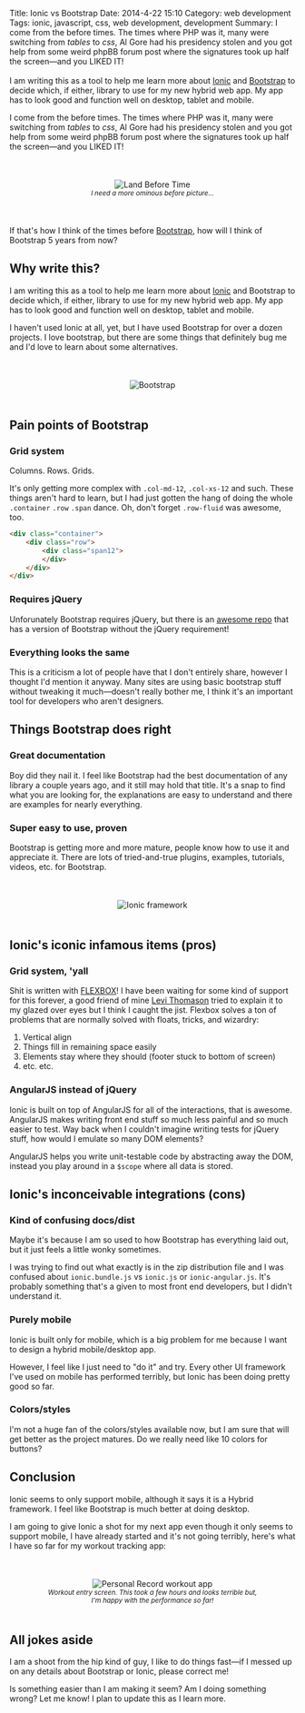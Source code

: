 Title: Ionic vs Bootstrap
Date: 2014-4-22 15:10
Category: web development
Tags: ionic, javascript, css, web development, development
Summary: I come from the before times. The times where PHP was it, many were switching from *tables* to *css*, Al Gore had his presidency stolen and you got help from some weird phpBB forum post where the signatures took up half the screen&mdash;and you LIKED IT! <br><br> I am writing this as a tool to help me learn more about [Ionic](http://ionicframework.com/) and [Bootstrap](http://getbootstrap.com) to decide which, if either, library to use for my new hybrid web app. My app has to look good and function well on desktop, tablet and mobile.



I come from the before times. The times where PHP was it, many were switching from *tables* to *css*, Al Gore had his
presidency stolen and you got help from some weird phpBB forum post where the signatures took up half the screen&mdash;and
you LIKED IT!

<p align="center" style="margin: 50px;">
    <img src="images/ionic_vs_bootstrap/land_before_time.jpg" alt="Land Before Time"><br>
    <i><small>I need a more ominous before picture...</small></i>
</p>

If that's how I think of the times before [Bootstrap](http://getbootstrap.com/), how will I think of Bootstrap 5 years from now?





## Why write this?

I am writing this as a tool to help me learn more about [Ionic](http://ionicframework.com/) and Bootstrap to decide which, if either, library to use
for my new hybrid web app. My app has to look good and function well on desktop, tablet and mobile.

I haven't used Ionic at all, yet, but I have used Bootstrap for over a dozen projects. I love bootstrap, but there are some
things that definitely bug me and I'd love to learn about some alternatives.





<p align="center" style="margin: 50px;">
    <img src="images/ionic_vs_bootstrap/bootstrap.png" alt="Bootstrap"><br>
</p>



## Pain points of Bootstrap

### Grid system

Columns. Rows. Grids.

It's only getting more complex with `.col-md-12`, `.col-xs-12` and such. These things aren't hard to learn, but I had just
gotten the hang of doing the whole `.container` `.row` `.span` dance. Oh, don't forget `.row-fluid` was awesome, too.

```html
<div class="container">
    <div class="row">
        <div class="span12">
        </div>
    </div>
</div>
```

### Requires jQuery

Unforunately Bootstrap requires jQuery, but there is an [awesome repo](https://github.com/tagawa/bootstrap-without-jquery)
that has a version of Bootstrap without the jQuery requirement!

### Everything looks the same

This is a criticism a lot of people have that I don't entirely share, however I thought I'd mention it anyway. Many sites
are using basic bootstrap stuff without tweaking it much&mdash;doesn't really bother me, I think it's an important tool for
developers who aren't designers.





## Things Bootstrap does right

### Great documentation

Boy did they nail it. I feel like Bootstrap had the best documentation of any library a couple years ago, and it still
may hold that title. It's a snap to find what you are looking for, the explanations are easy to understand and there are
examples for nearly everything.

### Super easy to use, proven

Bootstrap is getting more and more mature, people know how to use it and appreciate it. There are lots of tried-and-true
plugins, examples, tutorials, videos, etc. for Bootstrap.




<p align="center" style="margin: 50px;">
    <img src="images/ionic_vs_bootstrap/ionic.png" alt="Ionic framework"><br>
</p>

## Ionic's iconic infamous items (pros)

### Grid system, 'yall

Shit is written with [FLEXBOX](https://developer.mozilla.org/en-US/docs/Web/Guide/CSS/Flexible_boxes)! I have been waiting for some kind of support for this forever, a good friend of mine
[Levi Thomason](http://levithomason.com) tried to explain it to my glazed over eyes but I think I caught the jist. Flexbox solves a ton of
problems that are normally solved with floats, tricks, and wizardry:

1. Vertical align
2. Things fill in remaining space easily
3. Elements stay where they should (footer stuck to bottom of screen)
4. etc. etc.

### AngularJS instead of jQuery

Ionic is built on top of AngularJS for all of the interactions, that is awesome. AngularJS makes writing front end
stuff so much less painful and so much easier to test. Way back when I couldn't imagine writing tests for jQuery stuff,
how would I emulate so many DOM elements?

AngularJS helps you write unit-testable code by abstracting away the DOM, instead you play around in a `$scope`
where all data is stored.





## Ionic's inconceivable integrations (cons)

### Kind of confusing docs/dist

Maybe it's because I am so used to how Bootstrap has everything laid out, but it just feels a little wonky sometimes.

I was trying to find out what exactly is in the zip distribution file and I was confused about `ionic.bundle.js` vs
`ionic.js` or `ionic-angular.js`. It's probably something that's a given to most front end developers, but I didn't
understand it.

### Purely mobile

Ionic is built only for mobile, which is a big problem for me because I want to design a hybrid mobile/desktop app.

However, I feel like I just need to "do it" and try. Every other UI framework I've used on mobile has performed terribly,
but Ionic has been doing pretty good so far.

### Colors/styles

I'm not a huge fan of the colors/styles available now, but I am sure that will get better as the project matures. Do we
really need like 10 colors for buttons?





## Conclusion

Ionic seems to only support mobile, although it says it is a Hybrid framework. I feel like Bootstrap is much better at
doing desktop.

I am going to give Ionic a shot for my next app even though it only seems to support mobile, I have already started and
it's not going terribly, here's what I have so far for my workout tracking app:


<p align="center" style="margin: 50px;">
    <img src="images/ionic_vs_bootstrap/workout_app1.png" alt="Personal Record workout app"><br>
    <i><small>Workout entry screen. This took a few hours and looks terrible but,<br> I'm happy with the performance so far!</small></i>
</p>





## All jokes aside

I am a shoot from the hip kind of guy, I like to do things fast&mdash;if I messed up on any details about Bootstrap or
Ionic, please correct me!

Is something easier than I am making it seem? Am I doing something wrong? Let me know! I plan to update this as I learn
more.
